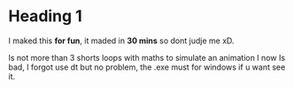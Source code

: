 # Heading 1 #

I maked this **for fun**, it maded in **30 mins** so dont judje me xD.

Is not more than 3 shorts loops with maths to simulate an animation I now Is bad, I forgot use dt but no problem, the .exe must for windows if u want see it.

